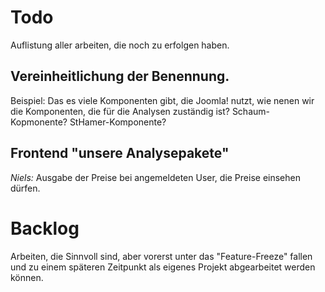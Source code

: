 # Todo

Auflistung aller arbeiten, die noch zu erfolgen haben.

## Vereinheitlichung der Benennung.
Beispiel: Das es viele Komponenten gibt, die Joomla! nutzt, wie nenen wir die Komponenten, die für die Analysen zuständig ist?
Schaum-Kopmonente? StHamer-Komponente?


## Frontend "unsere Analysepakete"
*Niels:* Ausgabe der Preise bei angemeldeten User, die Preise einsehen dürfen.


# Backlog

Arbeiten, die Sinnvoll sind, aber vorerst unter das "Feature-Freeze" fallen und zu einem späteren Zeitpunkt als eigenes Projekt abgearbeitet werden können.

